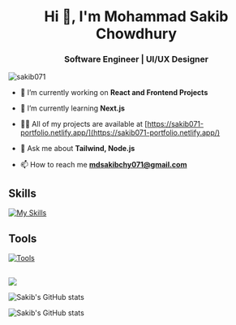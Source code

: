 <!---
sakib071/sakib071 is a ✨ special ✨ repository because its `README.md` (this file) appears on your GitHub profile.
You can click the Preview link to take a look at your changes.
--->
<h1 align="center">Hi 👋, I'm Mohammad Sakib Chowdhury</h1>
<h3 align="center">Software Engineer | UI/UX Designer</h3>

<p align="left"> <img src="https://komarev.com/ghpvc/?username=sakib071&label=Profile%20views&color=0e75b6&style=flat" alt="sakib071" /> </p>

- 🔭 I’m currently working on **React and Frontend Projects**

- 🌱 I’m currently learning **Next.js**

- 👨‍💻 All of my projects are available at [https://sakib071-portfolio.netlify.app/](https://sakib071-portfolio.netlify.app/)

- 💬 Ask me about **Tailwind, Node.js**

- 📫 How to reach me **mdsakibchy071@gmail.com**

## Skills
[![My Skills](https://skillicons.dev/icons?i=html,css,js,nodejs,express,react,vite,firebase,mongo,mysql)](https://skillicons.dev)

## Tools
[![Tools](https://skillicons.dev/icons?i=figma,xd,illustrator,photoshop)](https://skillicons.dev)
##

![](https://api.githubtrends.io/user/svg/sakib071/repos?time_range=one_year&theme=dark)


![Sakib's GitHub stats](https://github-readme-stats.vercel.app/api?username=sakib071&show_icons=true&theme=radical)

![Sakib's GitHub stats](https://github-readme-streak-stats.herokuapp.com/?user=sakib071&)
